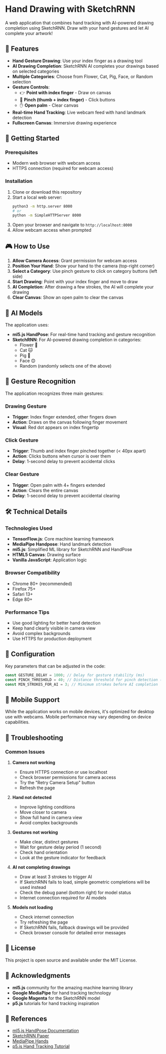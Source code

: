 # Hand Drawing with SketchRNN

A web application that combines hand tracking with AI-powered drawing completion using SketchRNN. Draw with your hand gestures and let AI complete your artwork!

## 🎨 Features

- **Hand Gesture Drawing**: Use your index finger as a drawing tool
- **AI Drawing Completion**: SketchRNN AI completes your drawings based on selected categories
- **Multiple Categories**: Choose from Flower, Cat, Pig, Face, or Random selection
- **Gesture Controls**: 
  - 👉 **Point with index finger** - Draw on canvas
  - 🤏 **Pinch (thumb + index finger)** - Click buttons
  - ✋ **Open palm** - Clear canvas
- **Real-time Hand Tracking**: Live webcam feed with hand landmark detection
- **Fullscreen Canvas**: Immersive drawing experience

## 🚀 Getting Started

### Prerequisites

- Modern web browser with webcam access
- HTTPS connection (required for webcam access)

### Installation

1. Clone or download this repository
2. Start a local web server:
   ```bash
   python3 -m http.server 8000
   # or
   python -m SimpleHTTPServer 8000
   ```
3. Open your browser and navigate to `http://localhost:8000`
4. Allow webcam access when prompted

## 🎮 How to Use

1. **Allow Camera Access**: Grant permission for webcam access
2. **Position Your Hand**: Show your hand to the camera (top-right corner)
3. **Select a Category**: Use pinch gesture to click on category buttons (left side)
4. **Start Drawing**: Point with your index finger and move to draw
5. **AI Completion**: After drawing a few strokes, the AI will complete your drawing
6. **Clear Canvas**: Show an open palm to clear the canvas

## 🤖 AI Models

The application uses:
- **ml5.js HandPose**: For real-time hand tracking and gesture recognition
- **SketchRNN**: For AI-powered drawing completion in categories:
  - Flower 🌸
  - Cat 🐱
  - Pig 🐷
  - Face 😊
  - Random (randomly selects one of the above)

## 🎯 Gesture Recognition

The application recognizes three main gestures:

### Drawing Gesture
- **Trigger**: Index finger extended, other fingers down
- **Action**: Draws on the canvas following finger movement
- **Visual**: Red dot appears on index fingertip

### Click Gesture  
- **Trigger**: Thumb and index finger pinched together (< 40px apart)
- **Action**: Clicks buttons when cursor is over them
- **Delay**: 1-second delay to prevent accidental clicks

### Clear Gesture
- **Trigger**: Open palm with 4+ fingers extended
- **Action**: Clears the entire canvas
- **Delay**: 1-second delay to prevent accidental clearing

## 🛠 Technical Details

### Technologies Used
- **TensorFlow.js**: Core machine learning framework
- **MediaPipe Handpose**: Hand landmark detection
- **ml5.js**: Simplified ML library for SketchRNN and HandPose
- **HTML5 Canvas**: Drawing surface
- **Vanilla JavaScript**: Application logic

### Browser Compatibility
- Chrome 80+ (recommended)
- Firefox 75+
- Safari 13+
- Edge 80+

### Performance Tips
- Use good lighting for better hand detection
- Keep hand clearly visible in camera view
- Avoid complex backgrounds
- Use HTTPS for production deployment

## 🔧 Configuration

Key parameters that can be adjusted in the code:

```javascript
const GESTURE_DELAY = 1000; // Delay for gesture stability (ms)
const PINCH_THRESHOLD = 40; // Distance threshold for pinch detection (px)
const MIN_STROKES_FOR_AI = 3; // Minimum strokes before AI completion
```

## 📱 Mobile Support

While the application works on mobile devices, it's optimized for desktop use with webcams. Mobile performance may vary depending on device capabilities.

## 🐛 Troubleshooting

### Common Issues

1. **Camera not working**
   - Ensure HTTPS connection or use localhost
   - Check browser permissions for camera access
   - Try the "Retry Camera Setup" button
   - Refresh the page

2. **Hand not detected**
   - Improve lighting conditions
   - Move closer to camera
   - Show full hand in camera view
   - Avoid complex backgrounds

3. **Gestures not working**
   - Make clear, distinct gestures
   - Wait for gesture delay period (1 second)
   - Check hand orientation
   - Look at the gesture indicator for feedback

4. **AI not completing drawings**
   - Draw at least 3 strokes to trigger AI
   - If SketchRNN fails to load, simple geometric completions will be used instead
   - Check the debug panel (bottom right) for model status
   - Internet connection required for AI models

5. **Models not loading**
   - Check internet connection
   - Try refreshing the page
   - If SketchRNN fails, fallback drawings will be provided
   - Check browser console for detailed error messages

## 📄 License

This project is open source and available under the MIT License.

## 🙏 Acknowledgments

- **ml5.js** community for the amazing machine learning library
- **Google MediaPipe** for hand tracking technology
- **Google Magenta** for the SketchRNN model
- **p5.js** tutorials for hand tracking inspiration

## 🔗 References

- [ml5.js HandPose Documentation](https://learn.ml5js.org/#/reference/handpose)
- [SketchRNN Paper](https://arxiv.org/abs/1704.03477)
- [MediaPipe Hands](https://mediapipe.dev/solutions/hands)
- [p5.js Hand Tracking Tutorial](https://p5js.org/tutorials/speak-with-your-hands/)